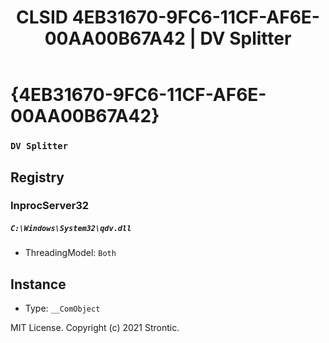 ﻿---
title: "CLSID 4EB31670-9FC6-11CF-AF6E-00AA00B67A42 | DV Splitter"
excerpt: What is COM-Object CLSID 4EB31670-9FC6-11CF-AF6E-00AA00B67A42?
---

# {4EB31670-9FC6-11CF-AF6E-00AA00B67A42}

### `DV Splitter`

## Registry


### InprocServer32

##### `C:\Windows\System32\qdv.dll`
* ThreadingModel: `Both`

## Instance

* Type: `__ComObject`

MIT License. Copyright (c) 2021 Strontic.


